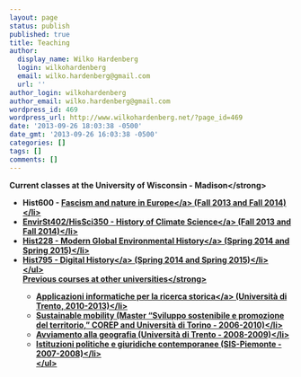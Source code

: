 ```yaml
---
layout: page
status: publish
published: true
title: Teaching
author:
  display_name: Wilko Hardenberg
  login: wilkohardenberg
  email: wilko.hardenberg@gmail.com
  url: ''
author_login: wilkohardenberg
author_email: wilko.hardenberg@gmail.com
wordpress_id: 469
wordpress_url: http://www.wilkohardenberg.net/?page_id=469
date: '2013-09-26 18:03:38 -0500'
date_gmt: '2013-09-26 16:03:38 -0500'
categories: []
tags: []
comments: []
---
```

<p><strong>Current classes at the University of Wisconsin - Madison<&#47;strong></p>
<ul>
<li>Hist600 - <a title="Fascism and Nature in Europe (UW-Madison)" href="http:&#47;&#47;www.wilkohardenberg.net&#47;teaching&#47;fascism-and-nature-in-europe-uw-madison&#47;">Fascism and nature in Europe<&#47;a> (Fall 2013 and Fall 2014)<&#47;li>
<li>EnvirSt402&#47;HisSci350 - <a title="History of Climate Science (UW-Madison)" href="http:&#47;&#47;www.wilkohardenberg.net&#47;teaching&#47;history-of-climate-science-uw-madison&#47;">History of Climate Science<&#47;a> (Fall 2013 and Fall 2014)<&#47;li>
<li>Hist228 - <a title="Modern Global Environmental History (UW-Madison)" href="http:&#47;&#47;www.wilkohardenberg.net&#47;teaching&#47;mgeh&#47;">Modern Global Environmental History<&#47;a> (Spring 2014 and Spring 2015)<&#47;li>
<li>Hist795 - <a title="Digital History (UW-Madison)" href="http:&#47;&#47;www.wilkohardenberg.net&#47;teaching&#47;dhist&#47;">Digital History<&#47;a> (Spring 2014 and Spring 2015)<&#47;li><br />
<&#47;ul><br />
<strong>Previous courses at other universities<&#47;strong></p>
<ul>
<li><a title="Applicazioni informatiche per la ricerca storica (Universit&agrave; di Trento)" href="http:&#47;&#47;www.wilkohardenberg.net&#47;teaching&#47;digital-tools&#47;">Applicazioni informatiche per la ricerca storica<&#47;a> (Universit&agrave; di Trento, 2010-2013)<&#47;li>
<li>Sustainable mobility (Master &ldquo;Sviluppo sostenibile e promozione del territorio,&rdquo; COREP and Universit&agrave; di Torino - 2006-2010)<&#47;li>
<li>Avviamento alla geografia (Universit&agrave; di Trento - 2008-2009)<&#47;li>
<li>Istituzioni politiche e giuridiche contemporanee (SIS-Piemonte - 2007-2008)<&#47;li><br />
<&#47;ul></p>
